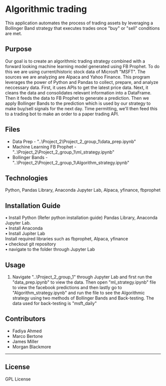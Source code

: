 # Algorithmic trading 

This application automates the process of trading assets by leveraging a Bollinger Band strategy that executes trades once "buy" or "sell" conditions are met.

## Purpose
Our goal is to create an algorithmic trading strategy combined with a forward looking machine learning model generated using FB Prophet. To do this we are using current/historic stock data of Microsft "MSFT". The sources we are analyzing are Alpaca and Yahoo Finance. This program leverages the power of Python and Pandas to collect, prepare, and analyze neccessary data. First, it uses APIs to get the latest price data. Next, it cleans the data and consolidates relevant information into a DataFrame. Then it feeds the data to FB Prophet to generate a prediction. Then we apply Bollinger Bands to the prediction which is used by our strategy to make buy/sell signals for the next day. Time permitting, we'll then feed this to a trading bot to make an order to a paper trading API.  

## Files

- Data Prep - "..\Project_2\Project_2_group_1\data_prep.ipynb"
- Machine Learning FB Prophet - "..\Project_2\Project_2_group_1\ml_strategy.ipynb"
- Bollinger Bands - "..\Project_2\Project_2_group_1\Algorithm_strategy.ipynb"


## Technologies  
  
Python, Pandas Library, Anaconda Jupyter Lab, Alpaca, yfinance, fbprophet  
  
## Installation Guide
•	Install Python (Refer python installation guide) Pandas Library, Anaconda Jupyter Lab.  
•	Install Anaconda  
•	Install Jupiter Lab  
Install required libraries such as fbprophet, Alpaca, yfinance  
•	checkout git repository  
•	navigate to the folder through Jupyter Lab  


## Usage

1.	Navigate "..\Project_2_group_1" through Jupyter Lab and first run the  "data_prep.ipynb" to view the data. Then open "ml_strategy.ipynb" file to view the facebook predictions and then lastly go to "Algorithm_strategy.ipynb" and run the file to see the Algorithmic strategy using two methods of Bollinger Bands and Back-testing. The data used for back-testing is "msft_daily"
  
## Contributors  
  
- Fadiya Ahmed  
- Marco Bertone  
- James Miller  
- Morgan Blackmore  

---
  
## License  
  
GPL License  
